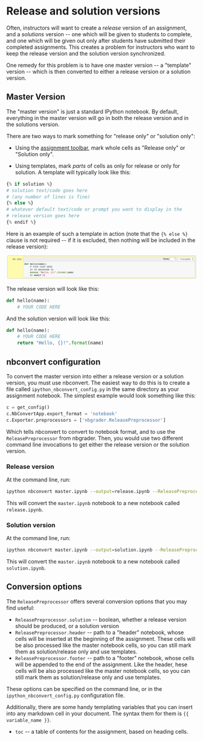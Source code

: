 # Release and solution versions

Often, instructors will want to create a *release* version of an
assignment, and a *solutions* version -- one which will be given to
students to complete, and one which will be given out only after
students have submitted their completed assignments. This creates a
problem for instructors who want to keep the release version and the
solution version synchronized.

One remedy for this problem is to have one master version -- a
"template" version -- which is then converted to either a release
version or a solution version.

## Master Version

The "master version" is just a standard IPython notebook. By default,
everything in the master version will go in both the release version
and in the solutions version.

There are two ways to mark something for "release only" or "solution
only":

* Using the [assignment toolbar](assignment-toolbar.md), mark whole
cells as "Release only" or "Solution only".

* Using templates, mark *parts* of cells as only for release or only
for solution. A template will typically look like this:

```python
{% if solution %}
# solution text/code goes here
# (any number of lines is fine)
{% else %}
# whatever default text/code or prompt you want to display in the
# release version goes here
{% endif %}
```

Here is an example of such a template in action (note that the `{%
else %}` clause is not required -- if it is excluded, then nothing
will be included in the release version):

![](images/example_template.png)

The release version will look like this:

```python
def hello(name):
    # YOUR CODE HERE
```

And the solution version will look like this:

```python
def hello(name):
    # YOUR CODE HERE
    return "Hello, {}!".format(name)
```

## nbconvert configuration

To convert the master version into either a release version or a
solution version, you must use nbconvert. The easiest way to do this
is to create a file called `ipython_nbconvert_config.py` in the same
directory as your assignment notebook. The simplest example would look
something like this:

```python
c = get_config()
c.NbConvertApp.export_format = 'notebook'
c.Exporter.preprocessors = ['nbgrader.ReleasePreprocessor']
```

Which tells nbconvert to convert to notebook format, and to use the
`ReleasePreprocessor` from nbgrader. Then, you would use two different
command line invocations to get either the release version or the
solution version.

### Release version

At the command line, run:

```bash
ipython nbconvert master.ipynb --output=release.ipynb --ReleasePreprocessor.solution=False
```

This will convert the `master.ipynb` notebook to a new notebook called
`release.ipynb`.

### Solution version

At the command line, run:

```bash
ipython nbconvert master.ipynb --output=solution.ipynb --ReleasePreprocessor.solution=True
```

This will convert the `master.ipynb` notebook to a new notebook called
`solution.ipynb`.

## Conversion options

The `ReleasePreprocessor` offers several conversion options that you
may find useful:

* `ReleasePreprocessor.solution` -- boolean, whether a release version
  should be produced, or a solution version
* `ReleasePreprocessor.header` -- path to a "header" notebook, whose
  cells will be inserted at the beginning of the assignment. These
  cells will be also processed like the master notebook cells, so you
  can still mark them as solution/release only and use templates.
* `ReleasePreprocessor.footer` -- path to a "footer" notebook, whose
  cells will be appended to the end of the assignment. Like the
  header, hese cells will be also processed like the master notebook
  cells, so you can still mark them as solution/release only and use
  templates.

These options can be specified on the command line, or in the
`ipython_nbconvert_config.py` configuration file.

Additionally, there are some handy templating variables that you can
insert into any markdown cell in your document. The syntax them for
them is `{{ variable_name }}`.

* `toc` -- a table of contents for the assignment, based on heading
  cells.
